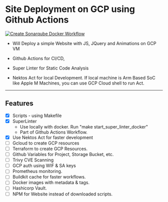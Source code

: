 # Site Deployment on GCP using Github Actions

[![Create Sonarqube Docker Workflow](https://github.com/preciso-in/gha-sonarqube-docker/actions/workflows/main.yml/badge.svg)](https://github.com/preciso-in/gha-sonarqube-docker/actions/workflows/main.yml)

- Will Deploy a simple Website with JS, JQuery and Animations on GCP VM

- Github Actions for CI/CD,

- Super Linter for Static Code Analysis

- Nektos Act for local Development. If local machine is Arm Based SoC like Apple M Machines, you can use GCP Cloud shell to run Act.

---

## Features

- [x] Scripts - using Makefile
- [x] SuperLinter
  - Use locally with docker. Run "make start_super_linter_docker"
  - Part of Github Actions Workflow.
- [x] Use Nektos Act for faster development
- [ ] Gcloud to create GCP resources
- [ ] Terraform to create GCP Resources.
- [ ] Github Variables for Project, Storage Bucket, etc.
- [ ] Trivy CVE Scanning
- [ ] GCP auth using WIF & SA keys
- [ ] Prometheus monitoring.
- [ ] Buildkit cache for faster workflows.
- [ ] Docker images with metadata & tags.
- [ ] Hashicorp Vault.
- [ ] NPM for Website instead of downloaded scripts.

<!-- Borrow structure and ideas from  Jenkins-Sonarqube-Docker-TF -->
